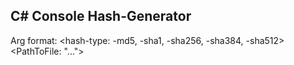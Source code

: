 C# Console Hash-Generator
---

Arg format: <hash-type: -md5, -sha1, -sha256, -sha384, -sha512> <PathToFile: "...">
